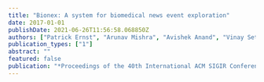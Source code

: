 ```yaml
---
title: "Bionex: A system for biomedical news event exploration"
date: 2017-01-01
publishDate: 2021-06-26T11:56:58.068850Z
authors: ["Patrick Ernst", "Arunav Mishra", "Avishek Anand", "Vinay Setty"]
publication_types: ["1"]
abstract: ""
featured: false
publication: "*Proceedings of the 40th International ACM SIGIR Conference on Research and Development in Information Retrieval*"
---
```


